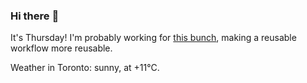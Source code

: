 ### Hi there :wave:

It's Thursday! I'm probably working for [this bunch](https://github.com/kohofinancial), making a reusable workflow more reusable.

Weather in Toronto: sunny, at +11°C.
